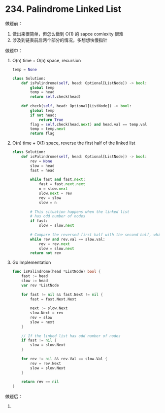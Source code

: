# 234. Palindrome Linked List

做题前：

1. 做出来很简单，但怎么做到 O(1) 的 sapce comlexity 很难
1. 涉及到链表前后两个部分的情况，多想想快慢指针

做题中：

1. O(n) time + O(n) space, recursion

   ```python
   temp = None
   
   class Solution:
       def isPalindrome(self, head: Optional[ListNode]) -> bool:
           global temp
           temp = head
           return self.check(head)
       
       def check(self, head: Optional[ListNode]) -> bool:
           global temp
           if not head:
               return True
           flag = self.check(head.next) and head.val == temp.val
           temp = temp.next
           return flag
   ```

2. O(n) time + O(1) space, reverse the first half of the linked list

   ```python
   class Solution:
       def isPalindrome(self, head: Optional[ListNode]) -> bool:
           rev = None
           slow = head
           fast = head
           
           while fast and fast.next:
               fast = fast.next.next
               n = slow.next
               slow.next = rev
               rev = slow
               slow = n
           
           # This situation happens when the linked list
           # has odd number of nodes
           if fast:
               slow = slow.next
           
           # Compare the reversed first half with the second half, which started with slow
           while rev and rev.val == slow.val:
               rev = rev.next
               slow = slow.next
           return not rev
   ```

3. Go Implementation

   ```go
   func isPalindrome(head *ListNode) bool {
       fast := head
       slow := head
       var rev *ListNode
       
       for fast != nil && fast.Next != nil {
           fast = fast.Next.Next
           
           next := slow.Next
           slow.Next = rev
           rev = slow
           slow = next
       }
       
       // If the linked list has odd number of nodes
       if fast != nil {
           slow = slow.Next
       }
       
       for rev != nil && rev.Val == slow.Val {
           rev = rev.Next
           slow = slow.Next
       }
       
       return rev == nil
   }
   ```

   

做题后：

1. 

